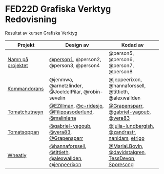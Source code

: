 # FED22D Grafiska Verktyg Redovisning
Resultat av kursen Grafiska Verktyg

| Projekt | Design av | Kodad av |
| --- | --- | --- |
| [Namn på projektet](https://lank-till-live-sida.se) | [@person1](https://github.com/person1/), @person2, @person3, @person4 | @person5, @person6, @person7, @person8
| [Kommandorans](https://medieinstitutet.github.io/fed22d-grafiska-verktyg-krossade-tomaterna/) | @jenmwa, @arnetzlinder, @JoeldelPilar, @robin-sevelin | @jeppeerixon, @hannaforssell, @tittieth, @alexwallden
| [Tomatchutneyn](https://medieinstitutet.github.io/fed22d-grafiska-verktyg-tomatchutneyn/) | [@EZillman](https://github.com/EZillman), [@c-ridesjo](https://github.com/c-ridesjo), [@Filippasoderlund](https://github.com/Filippasoderlund), [@malinlena](https://github.com/malinlena) | [@Grapensparr](https://github.com/Grapensparr), [@gabriel-yagoub](https://github.com/gabriel-yagoub), [@vera83](https://github.com/vera83)
| [Tomatsoppan](https://medieinstitutet.github.io/fed22d-grafiska-verktyg-tomatsoppan/) | [@gabriel-yagoub](https://github.com/gabriel-yaboub), [@vera83](https://github.com/vera83), [@Grapensparr](https://github.com/grapensparr)| [@julia-lundbergish](https://github.com/julia-lundbergish), [@zandrastr](https://github.com/zandrastr), [nanidam](https://github.com/nanidam), [etrigo](https://github.com/etrigo)
| [Wheatly](https://medieinstitutet.github.io/fed22d-grafiska-verktyg-tomatpureerna/) | [@hannaforssell](https://github.com/hannaforssell), [@tittieth](https://github.com/tittieth), [@alexwallden](https://github.com/alexwallden), [@jeppeerixon](https://github.com/jeppeerixon) | [@MariaLBovin](https://github.com/MariaLBovin), [@davidstalgren](https://github.com/davidstalgren), [TessDevon](https://github.com/TessDevon), [Sporesong](https://github.com/Sporesong)